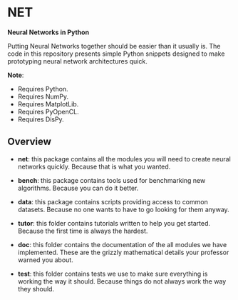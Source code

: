 # NET

**Neural Networks in Python**

Putting Neural Networks together should be easier than it usually is. The code
in this repository presents simple Python snippets designed to make prototyping
neural network architectures quick.

**Note**:

* Requires Python.
* Requires NumPy.
* Requires MatplotLib.
* Requires PyOpenCL.
* Requires DisPy.

## Overview

* **net**: this package contains all the modules you will need to create neural
networks quickly. Because that is what you wanted.

* **bench**: this package contains tools used for benchmarking new algorithms.
Because you can do it better.

* **data**: this package contains scripts providing access to common datasets.
Because no one wants to have to go looking for them anyway.

* **tutor**: this folder contains tutorials written to help you get started.
Because the first time is always the hardest.

* **doc**: this folder contains the documentation of the all modules we have
implemented. These are the grizzly mathematical details your professor warned
you about.

* **test**: this folder contains tests we use to make sure everything is
working the way it should. Because things do not always work the way they
should.
